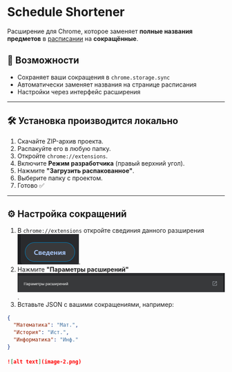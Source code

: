 # Schedule Shortener

Расширение для Chrome, которое заменяет **полные названия предметов** в [расписании](https://ssau.ru/rasp) на **сокращённые**.

## 🚀 Возможности
- Сохраняет ваши сокращения в `chrome.storage.sync`
- Автоматически заменяет названия на странице расписания
- Настройки через интерфейс расширения

---

## 🛠 Установка производится локально

1. Скачайте ZIP-архив проекта.
2. Распакуйте его в любую папку.
3. Откройте `chrome://extensions`.
4. Включите **Режим разработчика** (правый верхний угол).
5. Нажмите **"Загрузить распакованное"**.
6. Выберите папку с проектом.
7. Готово ✅

---

## ⚙️ Настройка сокращений

1. В `chrome://extensions` откройте свединия данного разширения ![alt text](image.png).
2. Нажмите **"Параметры расширений"**![alt text](image-1.png).
3. Вставьте JSON с вашими сокращениями, например:

```json
{
  "Математика": "Мат.",
  "История": "Ист.",
  "Информатика": "Инф."
}

![alt text](image-2.png)    
